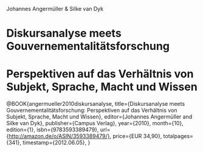 Johannes Angermüller & Silke van Dyk

# Diskursanalyse meets Gouvernementalitätsforschung
# Perspektiven auf das Verhältnis von Subjekt, Sprache, Macht und Wissen

@BOOK{angermueller2010diskursanalyse, 
 title={Diskursanalyse meets Gouvernementalitätsforschung: Perspektiven auf das Verhältnis von Subjekt, Sprache, Macht und Wissen},
 editor={Johannes Angermüller and Silke van Dyk},
 publisher={Campus Verlag},
 year={2010},
 month={10},
 edition={1},
 isbn={9783593389479},
 url={http://amazon.de/o/ASIN/3593389479/},
 price={EUR 34,90},
 totalpages={341},
 timestamp={2012.06.05},
}

